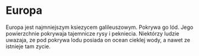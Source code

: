 # Europa

Europa jest najmniejszym ksiezycem galileuszowym. Pokrywa go lód. Jego
powierzchnie pokrywaja tajemnicze rysy i pekniecia. Niektórzy ludzie uwazaja, ze
pod pokrywa lodu posiada on ocean cieklej wody, a nawet ze istnieje tam zycie.
